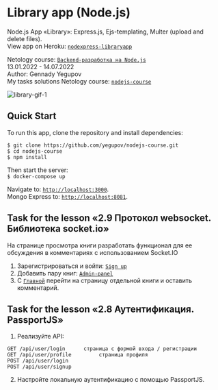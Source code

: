 # Library app (Node.js)
Node.js App «Library»: Express.js, Ejs-templating, Multer (upload and delete files).  
View app on Heroku: [`nodexpress-libraryapp`](https://nodexpress-libraryapp.herokuapp.com/)

Netology course: [`Backend-разработка на Node.js`](https://netology.ru/programs/nodejs)  
13.01.2022 - 14.07.2022  
Author: Gennady Yegupov  
My tasks solutions Netology course: [`nodejs-course`](https://github.com/yegupov/nodejs-course/tree/master)

![library-gif-1](https://user-images.githubusercontent.com/44179657/154436316-3eb8645b-8b98-429a-b110-9b235e5a7002.gif)

## Quick Start
To run this app, clone the repository and install dependencies:

```
$ git clone https://github.com/yegupov/nodejs-course.git
$ cd nodejs-course
$ npm install
```

Then start the server:  
`$ docker-compose up`

Navigate to: [`http://localhost:3000`](http://localhost:3000).  
Mongo Express to: [`http://localhost:8081`](http://localhost:8081/).

## Task for the lesson «2.9 Протокол websocket. Библиотека socket.io»
На странице просмотра книги разработать функционал для ее обсуждения в комментариях с использованием Socket.IO

1. Зарегистрироваться и войти: [`Sign up`](http://localhost:3000/api/user/signup)
2. Добавить пару книг: [`Admin-panel`](http://localhost:3000/api/books)
4. С [`Главной`](http://localhost:3000) перейти на страницу отдельной книги и оставить комментарий.

## Task for the lesson «2.8 Аутентификация. PassportJS»

1. Реализуйте API:

```
GET /api/user/login      страница с формой входа / регистрации
GET /api/user/profile         страница профиля
POST /api/user/login
POST /api/user/signup
```
2. Настройте локальную аутентификацию с помощью PassportJS.

